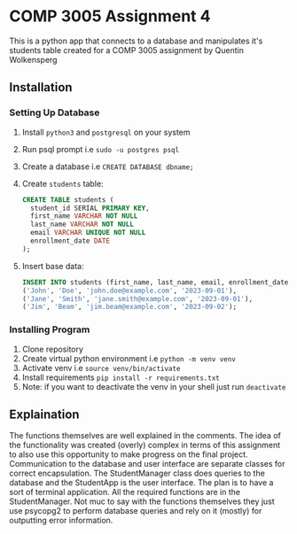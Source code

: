 # COMP 3005 Assignment 4

This is a python app that connects to a database and manipulates it's students table created for a COMP 3005 assignment by Quentin Wolkensperg

## Installation

### Setting Up Database

1. Install `python3` and `postgresql` on your system
2. Run psql prompt i.e `sudo -u postgres psql`
3. Create a database i.e `CREATE DATABASE dbname;`
4. Create `students` table:

   ```sql
   CREATE TABLE students (
     student_id SERIAL PRIMARY KEY,
     first_name VARCHAR NOT NULL
     last_name VARCHAR NOT NULL
     email VARCHAR UNIQUE NOT NULL
     enrollment_date DATE
   ); 
   ```

5. Insert base data:

   ```sql
   INSERT INTO students (first_name, last_name, email, enrollment_date) VALUES
   ('John', 'Doe', 'john.doe@example.com', '2023-09-01'),
   ('Jane', 'Smith', 'jane.smith@example.com', '2023-09-01'),
   ('Jim', 'Beam', 'jim.beam@example.com', '2023-09-02');
   ```

### Installing Program

1. Clone repository
2. Create virtual python environment i.e `python -m venv venv`
3. Activate venv i.e `source venv/bin/activate`
4. Install requirements `pip install -r requirements.txt`
5. Note: if you want to deactivate the venv in your shell just run `deactivate`

## Explaination

The functions themselves are well explained in the comments. The idea of the functionality was created (overly) complex in terms of this assignment to also use this opportunity to make progress on the final project. Communication to the database and user interface are separate classes for correct encapsulation. The StudentManager class does queries to the database and the StudentApp is the user interface. The plan is to have a sort of terminal application. All the required functions are in the StudentManager. Not muc to say with the functions themselves they just use psycopg2 to perform database queries and rely on it (mostly) for outputting error information.
